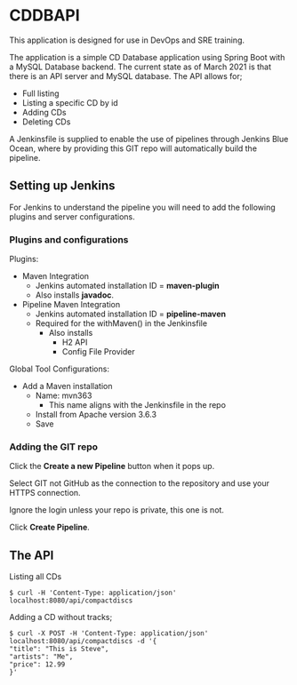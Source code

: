 # CDDBAPI

This application is designed for use in DevOps and SRE training.

The application is a simple CD Database application using Spring Boot with a MySQL Database backend.  The current state as of March 2021 is that there is an API server and MySQL database.  The API allows for;
* Full listing
* Listing a specific CD by id
* Adding CDs
* Deleting CDs

A Jenkinsfile is supplied to enable the use of pipelines through Jenkins Blue Ocean, where by providing this GIT repo will automatically build the pipeline.

## Setting up Jenkins

For Jenkins to understand the pipeline you will need to add the following plugins and server configurations.

### Plugins and configurations

Plugins:

* Maven Integration
  - Jenkins automated installation ID = **maven-plugin**
  - Also installs **javadoc**.
* Pipeline Maven Integration
  - Jenkins automated installation ID = **pipeline-maven**
  - Required for the withMaven() in the Jenkinsfile
    - Also installs
      - H2 API
      - Config File Provider

Global Tool Configurations:
 * Add a Maven installation
   - Name: mvn363
     - This name aligns with the Jenkinsfile in the repo
   - Install from Apache version 3.6.3
   - Save

### Adding the GIT repo

Click the **Create a new Pipeline** button when it pops up.

Select GIT not GitHub as the connection to the repository and use your HTTPS connection.

Ignore the login unless your repo is private, this one is not.

Click **Create Pipeline**.

## The API

Listing all CDs
```
$ curl -H 'Content-Type: application/json' localhost:8080/api/compactdiscs
```

Adding a CD without tracks;
```
$ curl -X POST -H 'Content-Type: application/json' localhost:8080/api/compactdiscs -d '{
"title": "This is Steve",
"artists": "Me",
"price": 12.99
}'
```
